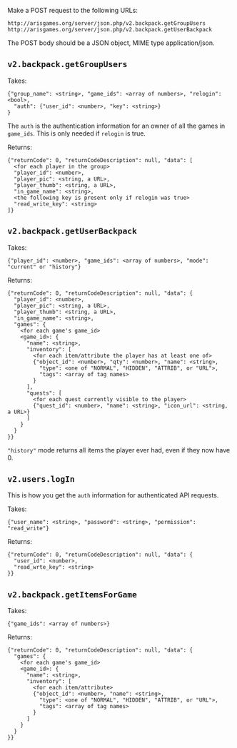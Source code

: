 Make a POST request to the following URLs:

    http://arisgames.org/server/json.php/v2.backpack.getGroupUsers
    http://arisgames.org/server/json.php/v2.backpack.getUserBackpack

The POST body should be a JSON object, MIME type application/json.

## `v2.backpack.getGroupUsers`

Takes:

    {"group_name": <string>, "game_ids": <array of numbers>, "relogin": <bool>,
      "auth": {"user_id": <number>, "key": <string>}
    }

The `auth` is the authentication information for an owner of all the games in `game_ids`.
This is only needed if `relogin` is true.

Returns:

    {"returnCode": 0, "returnCodeDescription": null, "data": [
      <for each player in the group>
      "player_id": <number>,
      "player_pic": <string, a URL>,
      "player_thumb": <string, a URL>,
      "in_game_name": <string>,
      <the following key is present only if relogin was true>
      "read_write_key": <string>
    ]}

## `v2.backpack.getUserBackpack`

Takes:

    {"player_id": <number>, "game_ids": <array of numbers>, "mode": "current" or "history"}

Returns:

    {"returnCode": 0, "returnCodeDescription": null, "data": {
      "player_id": <number>,
      "player_pic": <string, a URL>,
      "player_thumb": <string, a URL>,
      "in_game_name": <string>,
      "games": {
        <for each game's game_id>
        <game_id>: {
          "name": <string>,
          "inventory": [
            <for each item/attribute the player has at least one of>
            {"object_id": <number>, "qty": <number>, "name": <string>,
              "type": <one of "NORMAL", "HIDDEN", "ATTRIB", or "URL">,
              "tags": <array of tag names>
            }
          ],
          "quests": [
            <for each quest currently visible to the player>
            {"quest_id": <number>, "name": <string>, "icon_url": <string, a URL>}
          ]
        }
      }
    }}

`"history"` mode returns all items the player ever had, even if they now have 0.

## `v2.users.logIn`

This is how you get the `auth` information for authenticated API requests.

Takes:

    {"user_name": <string>, "password": <string>, "permission": "read_write"}

Returns:

    {"returnCode": 0, "returnCodeDescription": null, "data": {
      "user_id": <number>,
      "read_wrte_key": <string>
    }}

## `v2.backpack.getItemsForGame`

Takes:

    {"game_ids": <array of numbers>}

Returns:

    {"returnCode": 0, "returnCodeDescription": null, "data": {
      "games": {
        <for each game's game_id>
        <game_id>: {
          "name": <string>,
          "inventory": [
            <for each item/attribute>
            {"object_id": <number>, "name": <string>,
              "type": <one of "NORMAL", "HIDDEN", "ATTRIB", or "URL">,
              "tags": <array of tag names>
            }
          ]
        }
      }
    }}
